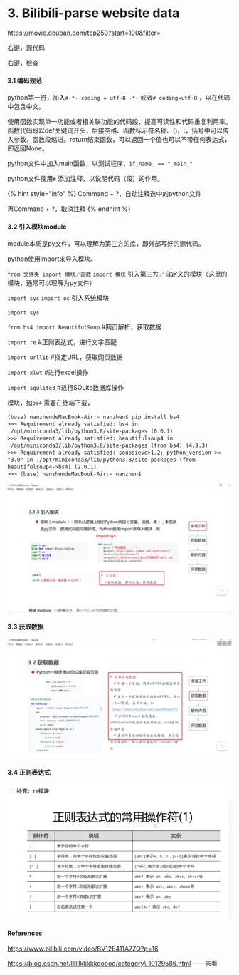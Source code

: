 # 3. Bilibili-parse website data

https://movie.douban.com/top250?start=100&filter=

右键，源代码

右键，检查

#### 3.1 编码规范

python第一行，加入`#-*- coding = utf-8 -*-` 或者`# coding=utf-8` ，以在代码中包含中文。

使用函数实现单一功能或者相关联功能的代码段，提高可读性和代码重复利用率。函数代码段以def关键词开头，后接空格、函数标示符名称、\(\)、:，括号中可以传入参数，函数段缩进。return结束函数，可以返回一个值也可以不带任何表达式，即返回None。

python文件中加入main函数，以测试程序，`if_name_ == "_main_"` 

python文件使用`#` 添加注释，以说明代码（段）的作用。

{% hint style="info" %}
Command + ?，自动注释选中的python文件

再Command + ?，取消注释
{% endhint %}

#### 3.2 引入模块module

module本质是py文件，可以理解为第三方的库，即外部写好的源代码。

python使用import来导入模块。

`from 文件夹 import 模块／函数` `import 模块` 引入第三方／自定义的模块（这里的模块，通常可以理解为py文件）

`import sys` `import os` 引入系统模块

`import sys` 

`from bs4 import BeautifulSoup` \#网页解析，获取数据

`import re` \#正则表达式，进行文字匹配

`import urllib` \#指定URL，获取网页数据

`import xlwt` \#进行excel操作

`import squlite3` \#进行SOLite数据库操作

模块，如`bs4` 需要在终端下载，

```text
(base) nanzhendeMacBook-Air:~ nanzhen$ pip install bs4
>>> Requirement already satisfied: bs4 in ./opt/miniconda3/lib/python3.8/site-packages (0.0.1)
>>> Requirement already satisfied: beautifulsoup4 in ./opt/miniconda3/lib/python3.8/site-packages (from bs4) (4.9.3)
>>> Requirement already satisfied: soupsieve>1.2; python_version >= "3.0" in ./opt/miniconda3/lib/python3.8/site-packages (from beautifulsoup4->bs4) (2.0.1)
>>> (base) nanzhendeMacBook-Air:~ nanzhen$ 
```

![](../.gitbook/assets/ping-mu-kuai-zhao-20201104-shang-wu-6.26.11.png)

#### 3.3 获取数据

![](../.gitbook/assets/ping-mu-kuai-zhao-20201104-shang-wu-6.27.07.png)

#### 3.4 正则表达式

![](../.gitbook/assets/ping-mu-kuai-zhao-20201104-xia-wu-8.26.23.png)

#### References

https://www.bilibili.com/video/BV12E411A7ZQ?p=16

https://blog.csdn.net/llllllkkkkkooooo/category\_10129586.html  ——未看

